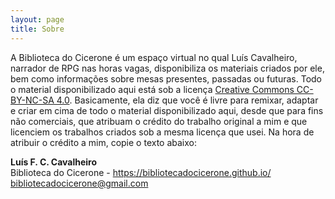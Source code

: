 ```yaml
---
layout: page
title: Sobre
---
```


A Biblioteca do Cicerone é um espaço virtual no qual Luís Cavalheiro, narrador de RPG nas horas vagas, disponibiliza os materiais criados por ele, bem como informações sobre mesas presentes, passadas ou futuras. Todo o material disponibilizado aqui está sob a licença [Creative Commons CC-BY-NC-SA 4.0](https://creativecommons.org/licenses/by-nc-sa/4.0/legalcode). Basicamente, ela diz que você é livre para remixar, adaptar e criar em cima de todo o material disponibilizado aqui, desde que para fins não comerciais, que atribuam o crédito do trabalho original a mim e que licenciem os trabalhos criados sob a mesma licença que usei. Na hora de atribuir o crédito a mim, copie o texto abaixo:

__Luís F. C. Cavalheiro__  
Biblioteca do Cicerone - https://bibliotecadocicerone.github.io/  
bibliotecadocicerone@gmail.com
